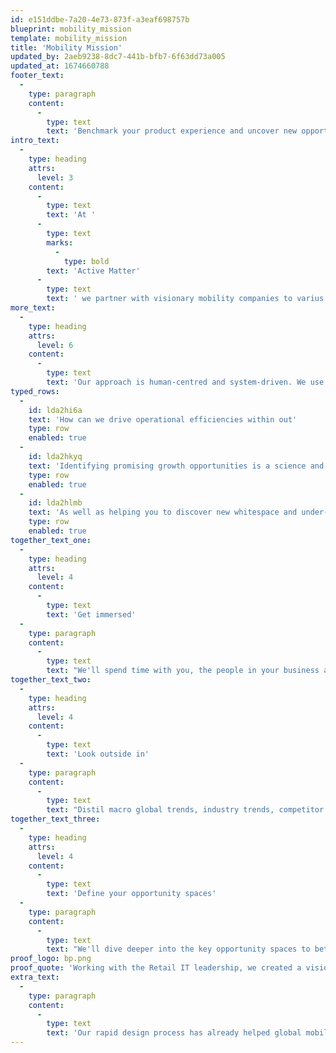 ```yaml
---
id: e151ddbe-7a20-4e73-873f-a3eaf698757b
blueprint: mobility_mission
template: mobility_mission
title: 'Mobility Mission'
updated_by: 2aeb9238-8dc7-441b-bfb7-6f63dd73a005
updated_at: 1674660788
footer_text:
  -
    type: paragraph
    content:
      -
        type: text
        text: 'Benchmark your product experience and uncover new opportunities to leapfrog the competition.'
intro_text:
  -
    type: heading
    attrs:
      level: 3
    content:
      -
        type: text
        text: 'At '
      -
        type: text
        marks:
          -
            type: bold
        text: 'Active Matter'
      -
        type: text
        text: ' we partner with visionary mobility companies to varius natoque penatibus et magnis dis parturient montes nascetur ridiculus mus et augue pellentesque.'
more_text:
  -
    type: heading
    attrs:
      level: 6
    content:
      -
        type: text
        text: 'Our approach is human-centred and system-driven. We use design thinking and rapid prototyping to validate propositions, design operational efficiencies, maximise revenue potential and create products people love.'
typed_rows:
  -
    id: lda2hi6a
    text: 'How can we drive operational efficiencies within out'
    type: row
    enabled: true
  -
    id: lda2hkyq
    text: 'Identifying promising growth opportunities is a science and the first step to a meaningful product strategy'
    type: row
    enabled: true
  -
    id: lda2hlmb
    text: 'As well as helping you to discover new whitespace and under-served opportunities, our rigorous opportunity pack provides a solid foundation for many future initiatives.'
    type: row
    enabled: true
together_text_one:
  -
    type: heading
    attrs:
      level: 4
    content:
      -
        type: text
        text: 'Get immersed'
  -
    type: paragraph
    content:
      -
        type: text
        text: "We'll spend time with you, the people in your business and your data and customer insights to understand and document your vision, company assets and unique capabilities."
together_text_two:
  -
    type: heading
    attrs:
      level: 4
    content:
      -
        type: text
        text: 'Look outside in'
  -
    type: paragraph
    content:
      -
        type: text
        text: "Distil macro global trends, industry trends, competitor activity and innovator profiles. From here we'll map your opportunity spaces."
together_text_three:
  -
    type: heading
    attrs:
      level: 4
    content:
      -
        type: text
        text: 'Define your opportunity spaces'
  -
    type: paragraph
    content:
      -
        type: text
        text: "We'll dive deeper into the key opportunity spaces to better understand the market size and maturity, and layer in your existing assets and capabilities that you can leverage to move quickly."
proof_logo: bp.png
proof_quote: 'Working with the Retail IT leadership, we created a vision for the future of its existing retail locations as connected mobility and retail services.'
extra_text:
  -
    type: paragraph
    content:
      -
        type: text
        text: 'Our rapid design process has already helped global mobility clients solve some of their most demanding mobility challenges'
---
```

